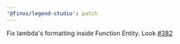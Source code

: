 ```yaml
---
'@finos/legend-studio': patch
---
```


Fix lambda's formatting inside Function Entity. Look [#382](https://github.com/finos/legend-studio/issues/382)
